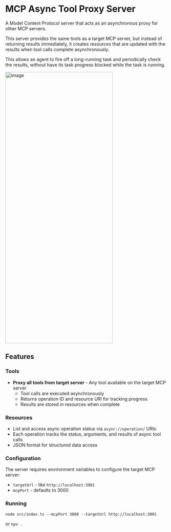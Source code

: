 # MCP Async Tool Proxy Server

A Model Context Protocol server that acts as an asynchronous proxy for other MCP servers.

This server provides the same tools as a target MCP server, but instead of returning results immediately, it creates resources that are updated with the results when tool calls complete asynchronously.

This allows an agent to fire off a long-running task and periodically check the results, without have its task progress blocked while the task is running.

<img width="335" height="847" alt="image" src="https://github.com/user-attachments/assets/29d33691-8c80-48be-9809-03fa2a51f49f" />

## Features

### Tools
- **Proxy all tools from target server** - Any tool available on the target MCP server
  - Tool calls are executed asynchronously
  - Returns operation ID and resource URI for tracking progress
  - Results are stored in resources when complete

### Resources
- List and access async operation status via `async://operation/` URIs
- Each operation tracks the status, arguments, and results of async tool calls
- JSON format for structured data access

### Configuration
The server requires environment variables to configure the target MCP server:
- `targetUrl` - like `http://localhost:3001`
- `mcpPort` - defaults to 3000

### Running
```
node src/index.ts --mcpPort 3000 --targetUrl http://localhost:3001
```

or `npx .`
